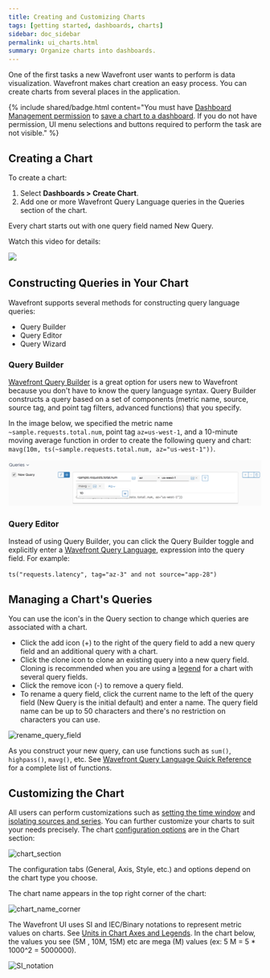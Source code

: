 ```yaml
---
title: Creating and Customizing Charts
tags: [getting started, dashboards, charts]
sidebar: doc_sidebar
permalink: ui_charts.html
summary: Organize charts into dashboards.
---
```

One of the first tasks a new Wavefront user wants to perform is data visualization.  Wavefront makes chart creation an easy process. You can create charts from several places in the application.

{% include shared/badge.html content="You must have [Dashboard Management permission](permissions_overview.html) to [save a chart to a dashboard](#save). If you do not have permission, UI menu selections and buttons required to perform the task are not visible." %}

## Creating a Chart

To create a chart:
1. Select **Dashboards > Create Chart**.
2. Add one or more Wavefront Query Language queries in the Queries section of the chart.

Every chart starts out with one query field named New Query.

Watch this video for details:

<p><a href="https://vmwarelearningzone.vmware.com/oltpublish/site/openlearn.do?dispatch=previewLesson&id=5d02190e-dc7a-11e7-a6ac-0cc47a352510&inner=true&player2=true"><img src="/images/v_charts_creating.png" style="width: 700px;"/></a>
</p>

## Constructing Queries in Your Chart

Wavefront supports several methods for constructing query language queries:
* Query Builder
* Query Editor
* Query Wizard

### Query Builder

[Wavefront Query Builder](query_language_query_builder.html) is a great option for users new to Wavefront because you don't have to know the query language syntax. Query Builder constructs a query based on a set of components (metric name, source, source tag, and point tag filters, advanced functions) that you specify.

In the image below, we specified the metric name `~sample.requests.total.num`, point tag `az=us-west-1`, and a 10-minute moving average function in order to create the following query and chart: `mavg(10m, ts(~sample.requests.total.num, az="us-west-1"))`.

![query_builder_2](images/query_builder_2.png)

### Query Editor

Instead of using Query Builder, you can click the Query Builder toggle and explicitly enter a [Wavefront Query Language](query_language_getting_started.html), expression into the query field. For example:

`ts("requests.latency", tag="az-3" and not source="app-28")`

## Managing a Chart's Queries

You can use the icon's in the Query section to change which queries are associated with a chart.

* Click the add icon (+) to the right of the query field to add a new query field and an additional query with a chart.
* Click the clone icon to clone an existing query into a new query field. Cloning is recommended when you are using a [legend](charts.html#legend) for a chart with several query fields.
* Click the remove icon (-) to remove a query field.
* To rename a query field, click the current name to the left of the query field (New Query is the initial default) and enter a name. The query field name can be up to 50 characters and there's no restriction on characters you can use.

![rename_query_field](images/rename_query_field.png)

As you construct your new query, can use functions such as `sum()`, `highpass()`, `mavg()`, etc. See [Wavefront Query Language Quick Reference](query_language_reference.html) for a complete list of functions.

## Customizing the Chart

All users can perform customizations such as [setting the time window]() and [isolating sources and series](). You can further customize your charts to suit your needs precisely. The chart [configuration options](charts.html) are in the Chart section:

![chart_section](images/chart_section.png)

The configuration tabs (General, Axis, Style, etc.) and options depend on the chart type you choose.

The chart name appears in the top right corner of the chart:

![chart_name_corner](images/chart_name_corner.png)

The Wavefront UI uses SI and IEC/Binary notations to represent metric values on charts. See [Units in Chart Axes and Legends](charts_customizing.html#units_in_chart_axes_and_legends). In the chart below, the values you see (5M , 10M, 15M) etc are mega (M) values (ex: 5 M = 5 * 1000^2 = 5000000).

![SI_notation](images/SI_notation.png)
